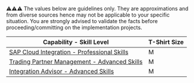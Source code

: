 :warning::warning::warning:  The values below are guidelines only. They are approximations and from diverse sources hence may not be applicable to your specific situation. You are strongly advised to validate the facts before proceeding/committing on the implementation projects.

Capability - Skill Level | T-Shirt Size
--- | ---
[SAP Cloud Integration - Professional Skills](../Application_Skill_Level_Definition.md#cloud-integration---professional-skills) | M
[Trading Partner Management - Advanced Skills](../Application_Skill_Level_Definition.md#trading-partner-management---advanced-skills) | M
[Integration Advisor - Advanced Skills](../Application_Skill_Level_Definition.md#integration-advisor---advanced-skills) | M